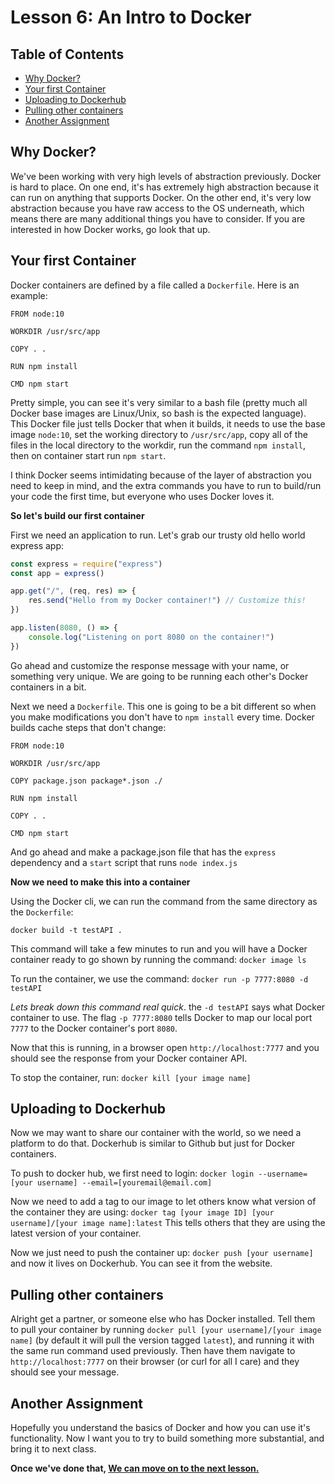 # Lesson 6: An Intro to Docker <!-- omit in toc -->

## Table of Contents <!-- omit in toc -->

- [Why Docker?](#why-docker)
- [Your first Container](#your-first-container)
- [Uploading to Dockerhub](#uploading-to-dockerhub)
- [Pulling other containers](#pulling-other-containers)
- [Another Assignment](#another-assignment)

## Why Docker?

We've been working with very high levels of abstraction previously. Docker is hard to place. On one end, it's has extremely high abstraction because it can run on anything that supports Docker. On the other end, it's very low abstraction because you have raw access to the OS underneath, which means there are many additional things you have to consider. If you are interested in how Docker works, go look that up.

## Your first Container

Docker containers are defined by a file called a `Dockerfile`. Here is an example:

```docker
FROM node:10

WORKDIR /usr/src/app

COPY . .

RUN npm install

CMD npm start
```

Pretty simple, you can see it's very similar to a bash file (pretty much all Docker base images are Linux/Unix, so bash is the expected language). This Docker file just tells Docker that when it builds, it needs to use the base image `node:10`, set the working directory to `/usr/src/app`, copy all of the files in the local directory to the workdir, run the command `npm install`, then on container start run `npm start`.

I think Docker seems intimidating because of the layer of abstraction you need to keep in mind, and the extra commands you have to run to build/run your code the first time, but everyone who uses Docker loves it.

**So let's build our first container**

First we need an application to run. Let's grab our trusty old hello world express app:

```js
const express = require("express")
const app = express()

app.get("/", (req, res) => {
    res.send("Hello from my Docker container!") // Customize this!
})

app.listen(8080, () => {
    console.log("Listening on port 8080 on the container!")
})
```

Go ahead and customize the response message with your name, or something very unique. We are going to be running each other's Docker containers in a bit.

Next we need a `Dockerfile`. This one is going to be a bit different so when you make modifications you don't have to `npm install` every time. Docker builds cache steps that don't change:

```Docker
FROM node:10

WORKDIR /usr/src/app

COPY package.json package*.json ./

RUN npm install

COPY . .

CMD npm start
```

And go ahead and make a package.json file that has the `express` dependency and a `start` script that runs `node index.js`

**Now we need to make this into a container**

Using the Docker cli, we can run the command from the same directory as the `Dockerfile`:

`docker build -t testAPI .`

This command will take a few minutes to run and you will have a Docker container ready to go shown by running the command: `docker image ls`

To run the container, we use the command: `docker run -p 7777:8080 -d testAPI`

_Lets break down this command real quick_. the `-d testAPI` says what Docker container to use. The flag `-p 7777:8080` tells Docker to map our local port `7777` to the Docker container's port `8080`.

Now that this is running, in a browser open `http://localhost:7777` and you should see the response from your Docker container API.

To stop the container, run: `docker kill [your image name]`

## Uploading to Dockerhub

Now we may want to share our container with the world, so we need a platform to do that. Dockerhub is similar to Github but just for Docker containers.

To push to docker hub, we first need to login: `docker login --username=[your username] --email=[youremail@email.com]`

Now we need to add a tag to our image to let others know what version of the container they are using:
`docker tag [your image ID] [your username]/[your image name]:latest` This tells others that they are using the latest version of your container.

Now we just need to push the container up: `docker push [your username]` and now it lives on Dockerhub. You can see it from the website.

## Pulling other containers

Alright get a partner, or someone else who has Docker installed. Tell them to pull your container by running `docker pull [your username]/[your image name]` (by default it will pull the version tagged `latest`), and running it with the same run command used previously. Then have them navigate to `http://localhost:7777` on their browser (or curl for all I care) and they should see your message.

## Another Assignment

Hopefully you understand the basics of Docker and how you can use it's functionality. Now I want you to try to build something more substantial, and bring it to next class.

**Once we've done that, [We can move on to the next lesson.]()**
